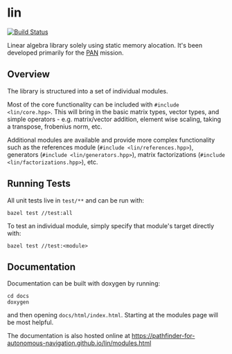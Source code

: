 
# lin

[![Build Status](https://travis-ci.com/pathfinder-for-autonomous-navigation/lin.svg?branch=master)](https://travis-ci.com/pathfinder-for-autonomous-navigation/lin)

Linear algebra library solely using static memory alocation. It's been developed primarily for the [PAN](https://github.com/pathfinder-for-autonomous-navigation) mission.

## Overview

The library is structured into a set of individual modules.

Most of the core functionality can be included with `#include <lin/core.hpp>`. This will bring in the basic matrix types, vector types, and simple operators - e.g. matrix/vector addition, element wise scaling, taking a transpose, frobenius norm, etc.

Additional modules are available and provide more complex functionality such as the references module (`#include <lin/references.hpp>`), generators (`#include <lin/generators.hpp>`), matrix factorizations (`#include <lin/factorizations.hpp>`), etc.

## Running Tests

All unit tests live in `test/**` and can be run with:

    bazel test //test:all

To test an individual module, simply specify that module's target directly with:

    bazel test //test:<module>

## Documentation

Documentation can be built with doxygen by running:

    cd docs
    doxygen

and then opening `docs/html/index.html`. Starting at the modules page will be most helpful.

The documentation is also hosted online at https://pathfinder-for-autonomous-navigation.github.io/lin/modules.html
